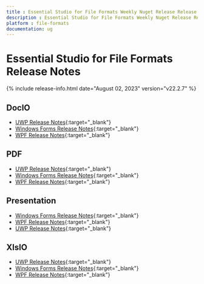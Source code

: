```yaml
---
title : Essential Studio for File Formats Weekly Nuget Release Release Notes  
description : Essential Studio for File Formats Weekly Nuget Release Release Notes  
platform : file-formats
documentation: ug
---
```


# Essential Studio for File Formats  Release Notes  

{% include release-info.html date="August 02, 2023" version="v22.2.7" %} 

## DocIO

* [UWP Release Notes](/uwp/release-notes/v22.2.7#docio){:target="_blank"}
* [Windows Forms Release Notes](/windowsforms/release-notes/v22.2.7#docio){:target="_blank"}
* [WPF Release Notes](/wpf/release-notes/v22.2.7#docio){:target="_blank"}


## PDF

* [UWP Release Notes](/uwp/release-notes/v22.2.7#pdf){:target="_blank"}
* [Windows Forms Release Notes](/windowsforms/release-notes/v22.2.7#pdf){:target="_blank"}
* [WPF Release Notes](/wpf/release-notes/v22.2.7#pdf){:target="_blank"}


## Presentation

* [Windows Forms Release Notes](/windowsforms/release-notes/v22.2.7#presentation){:target="_blank"}
* [WPF Release Notes](/wpf/release-notes/v22.2.7#presentation){:target="_blank"}
* [UWP Release Notes](/uwp/release-notes/v22.2.7#presentation){:target="_blank"}


## XlsIO

* [UWP Release Notes](/uwp/release-notes/v22.2.7#xlsio){:target="_blank"}
* [Windows Forms Release Notes](/windowsforms/release-notes/v22.2.7#xlsio){:target="_blank"}
* [WPF Release Notes](/wpf/release-notes/v22.2.7#xlsio){:target="_blank"}